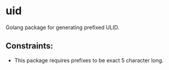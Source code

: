 # uid

Golang package for generating prefixed ULID.

## Constraints:

- This package requires prefixes to be exact 5 character long.

